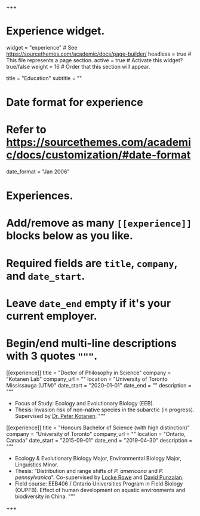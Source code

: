 +++
# Experience widget.
widget = "experience"  # See https://sourcethemes.com/academic/docs/page-builder/
headless = true  # This file represents a page section.
active = true  # Activate this widget? true/false
weight = 16  # Order that this section will appear.

title = "Education"
subtitle = ""

# Date format for experience
#   Refer to https://sourcethemes.com/academic/docs/customization/#date-format
date_format = "Jan 2006"

# Experiences.
#   Add/remove as many `[[experience]]` blocks below as you like.
#   Required fields are `title`, `company`, and `date_start`.
#   Leave `date_end` empty if it's your current employer.
#   Begin/end multi-line descriptions with 3 quotes `"""`.

[[experience]]
  title = "Doctor of Philosophy in Science"
  company = "Kotanen Lab"
  company_url = ""
  location = "University of Toronto Mississauga (UTM)"
  date_start = "2020-01-01"
  date_end = ""
  description = """
  * Focus of Study: Ecology and Evolutionary Biology (EEB).
  * Thesis: Invasion risk of non-native species in the subarctic (in progress). Supervised by [Dr. Peter Kotanen](https://www.utm.utoronto.ca/~w3pkota/).
  """

[[experience]]
  title = "Honours Bachelor of Science (with high distinction)"
  company = "University of Toronto"
  company_url = ""
  location = "Ontario, Canada"
  date_start = "2015-09-01"
  date_end = "2019-04-30"
  description = """
  * Ecology & Evolutionary Biology Major, Environmental Biology Major, Linguistics Minor.
  * Thesis: “Distribution and range shifts of *P. americana* and *P. pennsylvanica*". Co-supervised by [Locke Rowe](https://rowe.eeb.utoronto.ca/) and [David Punzalan](https://www.davidpunzalan.com/).
  * Field course: EEB406 / Ontario Universities Program in Field Biology (OUPFB). Effect of human development on aquatic environments and biodiversity in China.
  """

+++
